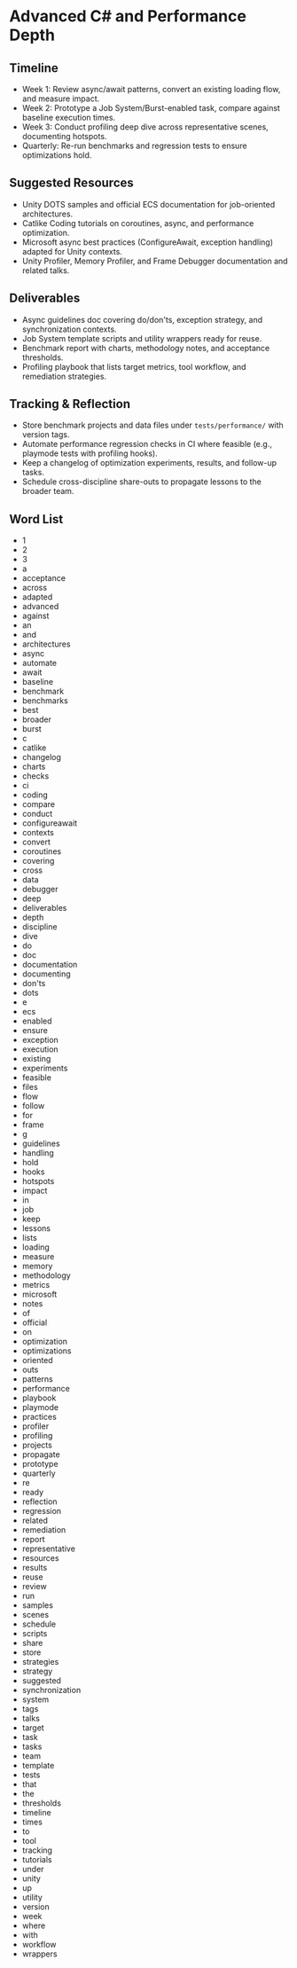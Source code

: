 # Advanced C# and Performance Depth

## Timeline
- Week 1: Review async/await patterns, convert an existing loading flow, and measure impact.
- Week 2: Prototype a Job System/Burst-enabled task, compare against baseline execution times.
- Week 3: Conduct profiling deep dive across representative scenes, documenting hotspots.
- Quarterly: Re-run benchmarks and regression tests to ensure optimizations hold.

## Suggested Resources
- Unity DOTS samples and official ECS documentation for job-oriented architectures.
- Catlike Coding tutorials on coroutines, async, and performance optimization.
- Microsoft async best practices (ConfigureAwait, exception handling) adapted for Unity contexts.
- Unity Profiler, Memory Profiler, and Frame Debugger documentation and related talks.

## Deliverables
- Async guidelines doc covering do/don'ts, exception strategy, and synchronization contexts.
- Job System template scripts and utility wrappers ready for reuse.
- Benchmark report with charts, methodology notes, and acceptance thresholds.
- Profiling playbook that lists target metrics, tool workflow, and remediation strategies.

## Tracking & Reflection
- Store benchmark projects and data files under `tests/performance/` with version tags.
- Automate performance regression checks in CI where feasible (e.g., playmode tests with profiling hooks).
- Keep a changelog of optimization experiments, results, and follow-up tasks.
- Schedule cross-discipline share-outs to propagate lessons to the broader team.

## Word List
- 1
- 2
- 3
- a
- acceptance
- across
- adapted
- advanced
- against
- an
- and
- architectures
- async
- automate
- await
- baseline
- benchmark
- benchmarks
- best
- broader
- burst
- c
- catlike
- changelog
- charts
- checks
- ci
- coding
- compare
- conduct
- configureawait
- contexts
- convert
- coroutines
- covering
- cross
- data
- debugger
- deep
- deliverables
- depth
- discipline
- dive
- do
- doc
- documentation
- documenting
- don'ts
- dots
- e
- ecs
- enabled
- ensure
- exception
- execution
- existing
- experiments
- feasible
- files
- flow
- follow
- for
- frame
- g
- guidelines
- handling
- hold
- hooks
- hotspots
- impact
- in
- job
- keep
- lessons
- lists
- loading
- measure
- memory
- methodology
- metrics
- microsoft
- notes
- of
- official
- on
- optimization
- optimizations
- oriented
- outs
- patterns
- performance
- playbook
- playmode
- practices
- profiler
- profiling
- projects
- propagate
- prototype
- quarterly
- re
- ready
- reflection
- regression
- related
- remediation
- report
- representative
- resources
- results
- reuse
- review
- run
- samples
- scenes
- schedule
- scripts
- share
- store
- strategies
- strategy
- suggested
- synchronization
- system
- tags
- talks
- target
- task
- tasks
- team
- template
- tests
- that
- the
- thresholds
- timeline
- times
- to
- tool
- tracking
- tutorials
- under
- unity
- up
- utility
- version
- week
- where
- with
- workflow
- wrappers
